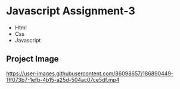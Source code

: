 # Javascript Assignment-3

* Html
* Css
* Javascript

## Project Image
https://user-images.githubusercontent.com/86098657/186890449-1ff073b7-1efb-4b15-a25d-504ac07ce5df.mp4
